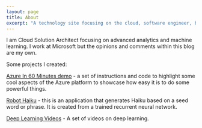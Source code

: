 ```yaml
---
layout: page
title: About
excerpt: "A technology site focusing on the cloud, software engineer, big data and machine learning."
---
```

I am Cloud Solution Architect focusing on advanced analytics and machine learning. I work at Microsoft but the opinions and comments within this blog are my own.

Some projects I created:

[Azure In 60 Minutes demo](https://github.com/johndehavilland/azureinanhour) - a set of instructions and code to highlight some cool aspects of the Azure platform to showcase how easy it is to do some powerful things.

[Robot Haiku](http://robothaiku.me/) - this is an application that generates Haiku based on a seed word or phrase. It is created from a trained recurrent neural network.

[Deep Learning Videos](https://www.johndehavilland.com/blog/2018/02/17/getting-started-with-deep-learning.html) - A set of videos on deep learning.
